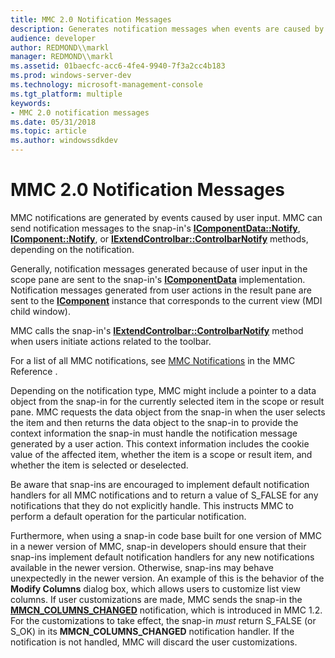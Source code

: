 ```yaml
---
title: MMC 2.0 Notification Messages
description: Generates notification messages when events are caused by user input.
audience: developer
author: REDMOND\\markl
manager: REDMOND\\markl
ms.assetid: 01baecfc-acc6-4fe4-9940-7f3a2cc4b183
ms.prod: windows-server-dev
ms.technology: microsoft-management-console
ms.tgt_platform: multiple
keywords:
- MMC 2.0 notification messages
ms.date: 05/31/2018
ms.topic: article
ms.author: windowssdkdev
---
```


# MMC 2.0 Notification Messages

MMC notifications are generated by events caused by user input. MMC can send notification messages to the snap-in's [**IComponentData::Notify**](/windows/win32/Mmc/nf-mmc-icomponentdata-notify?branch=master), [**IComponent::Notify**](/windows/win32/Mmc/nf-mmc-icomponent-notify?branch=master), or [**IExtendControlbar::ControlbarNotify**](/windows/win32/Mmc/nf-mmc-iextendcontrolbar-controlbarnotify?branch=master) methods, depending on the notification.

Generally, notification messages generated because of user input in the scope pane are sent to the snap-in's [**IComponentData**](/windows/win32/Mmc/nn-mmc-icomponentdata?branch=master) implementation. Notification messages generated from user actions in the result pane are sent to the [**IComponent**](/windows/win32/Mmc/ns-wmidata-_msmcaevent_pcicomponenterror?branch=master) instance that corresponds to the current view (MDI child window).

MMC calls the snap-in's [**IExtendControlbar::ControlbarNotify**](/windows/win32/Mmc/nf-mmc-iextendcontrolbar-controlbarnotify?branch=master) method when users initiate actions related to the toolbar.

For a list of all MMC notifications, see [MMC Notifications](mmc-notifications.md) in the MMC Reference .

Depending on the notification type, MMC might include a pointer to a data object from the snap-in for the currently selected item in the scope or result pane. MMC requests the data object from the snap-in when the user selects the item and then returns the data object to the snap-in to provide the context information the snap-in must handle the notification message generated by a user action. This context information includes the cookie value of the affected item, whether the item is a scope or result item, and whether the item is selected or deselected.

Be aware that snap-ins are encouraged to implement default notification handlers for all MMC notifications and to return a value of S\_FALSE for any notifications that they do not explicitly handle. This instructs MMC to perform a default operation for the particular notification.

Furthermore, when using a snap-in code base built for one version of MMC in a newer version of MMC, snap-in developers should ensure that their snap-ins implement default notification handlers for any new notifications available in the newer version. Otherwise, snap-ins may behave unexpectedly in the newer version. An example of this is the behavior of the **Modify Columns** dialog box, which allows users to customize list view columns. If user customizations are made, MMC sends the snap-in the [**MMCN\_COLUMNS\_CHANGED**](mmcn-columns-changed.md) notification, which is introduced in MMC 1.2. For the customizations to take effect, the snap-in *must* return S\_FALSE (or S\_OK) in its **MMCN\_COLUMNS\_CHANGED** notification handler. If the notification is not handled, MMC will discard the user customizations.

 

 




